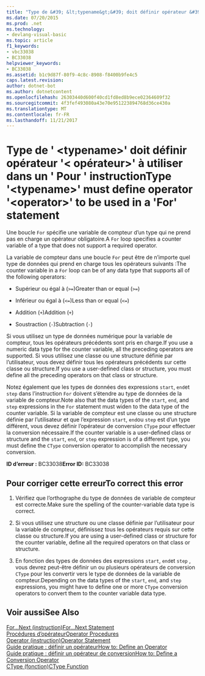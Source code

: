 ```yaml
---
title: "Type de &#39; &lt;typename&gt;&#39; doit définir opérateur &#39;&lt; opérateur&gt;&#39; à utiliser dans un &#39; Pour &#39; instruction"
ms.date: 07/20/2015
ms.prod: .net
ms.technology:
- devlang-visual-basic
ms.topic: article
f1_keywords:
- vbc33038
- BC33038
helpviewer_keywords:
- BC33038
ms.assetid: b1c9d87f-80f9-4c8c-8908-f8400b9fe4c5
caps.latest.revision: 
author: dotnet-bot
ms.author: dotnetcontent
ms.openlocfilehash: 26303440d600f40cd1fd8ed8b9ece02364609f32
ms.sourcegitcommit: 4f3fef493080a43e70e951223894768d36ce430a
ms.translationtype: MT
ms.contentlocale: fr-FR
ms.lasthandoff: 11/21/2017
---
```

# <a name="type-39lttypenamegt39-must-define-operator-39ltoperatorgt39-to-be-used-in-a-39for39-statement"></a><span data-ttu-id="319e3-102">Type de &#39; &lt;typename&gt;&#39; doit définir opérateur &#39;&lt; opérateur&gt;&#39; à utiliser dans un &#39; Pour &#39; instruction</span><span class="sxs-lookup"><span data-stu-id="319e3-102">Type &#39;&lt;typename&gt;&#39; must define operator &#39;&lt;operator&gt;&#39; to be used in a &#39;For&#39; statement</span></span>
<span data-ttu-id="319e3-103">Une boucle `For` spécifie une variable de compteur d’un type qui ne prend pas en charge un opérateur obligatoire.</span><span class="sxs-lookup"><span data-stu-id="319e3-103">A `For` loop specifies a counter variable of a type that does not support a required operator.</span></span>  
  
 <span data-ttu-id="319e3-104">La variable de compteur dans une boucle `For` peut être de n’importe quel type de données qui prend en charge tous les opérateurs suivants :</span><span class="sxs-lookup"><span data-stu-id="319e3-104">The counter variable in a `For` loop can be of any data type that supports all of the following operators:</span></span>  
  
-   <span data-ttu-id="319e3-105">Supérieur ou égal à (`>=`)</span><span class="sxs-lookup"><span data-stu-id="319e3-105">Greater than or equal (`>=`)</span></span>  
  
-   <span data-ttu-id="319e3-106">Inférieur ou égal à (`<=`)</span><span class="sxs-lookup"><span data-stu-id="319e3-106">Less than or equal (`<=`)</span></span>  
  
-   <span data-ttu-id="319e3-107">Addition (`+`)</span><span class="sxs-lookup"><span data-stu-id="319e3-107">Addition (`+`)</span></span>  
  
-   <span data-ttu-id="319e3-108">Soustraction (`-`)</span><span class="sxs-lookup"><span data-stu-id="319e3-108">Subtraction (`-`)</span></span>  
  
 <span data-ttu-id="319e3-109">Si vous utilisez un type de données numérique pour la variable de compteur, tous les opérateurs précédents sont pris en charge.</span><span class="sxs-lookup"><span data-stu-id="319e3-109">If you use a numeric data type for the counter variable, all the preceding operators are supported.</span></span> <span data-ttu-id="319e3-110">Si vous utilisez une classe ou une structure définie par l’utilisateur, vous devez définir tous les opérateurs précédents sur cette classe ou structure.</span><span class="sxs-lookup"><span data-stu-id="319e3-110">If you use a user-defined class or structure, you must define all the preceding operators on that class or structure.</span></span>  
  
 <span data-ttu-id="319e3-111">Notez également que les types de données des expressions `start`, `end`et `step` dans l’instruction `For` doivent s’étendre au type de données de la variable de compteur.</span><span class="sxs-lookup"><span data-stu-id="319e3-111">Note also that the data types of the `start`, `end`, and `step` expressions in the `For` statement must widen to the data type of the counter variable.</span></span> <span data-ttu-id="319e3-112">Si la variable de compteur est une classe ou une structure définie par l’utilisateur et que l’expression `start`, `end`ou `step` est d’un type différent, vous devez définir l’opérateur de conversion `CType` pour effectuer la conversion nécessaire.</span><span class="sxs-lookup"><span data-stu-id="319e3-112">If the counter variable is a user-defined class or structure and the `start`, `end`, or `step` expression is of a different type, you must define the `CType` conversion operator to accomplish the necessary conversion.</span></span>  
  
 <span data-ttu-id="319e3-113">**ID d’erreur :** BC33038</span><span class="sxs-lookup"><span data-stu-id="319e3-113">**Error ID:** BC33038</span></span>  
  
## <a name="to-correct-this-error"></a><span data-ttu-id="319e3-114">Pour corriger cette erreur</span><span class="sxs-lookup"><span data-stu-id="319e3-114">To correct this error</span></span>  
  
1.  <span data-ttu-id="319e3-115">Vérifiez que l’orthographe du type de données de variable de compteur est correcte.</span><span class="sxs-lookup"><span data-stu-id="319e3-115">Make sure the spelling of the counter-variable data type is correct.</span></span>  
  
2.  <span data-ttu-id="319e3-116">Si vous utilisez une structure ou une classe définie par l’utilisateur pour la variable de compteur, définissez tous les opérateurs requis sur cette classe ou structure.</span><span class="sxs-lookup"><span data-stu-id="319e3-116">If you are using a user-defined class or structure for the counter variable, define all the required operators on that class or structure.</span></span>  
  
3.  <span data-ttu-id="319e3-117">En fonction des types de données des expressions `start`, `end`et `step` , vous devrez peut-être définir un ou plusieurs opérateurs de conversion `CType` pour les convertir vers le type de données de la variable de compteur.</span><span class="sxs-lookup"><span data-stu-id="319e3-117">Depending on the data types of the `start`, `end`, and `step` expressions, you might have to define one or more `CType` conversion operators to convert them to the counter variable data type.</span></span>  
  
## <a name="see-also"></a><span data-ttu-id="319e3-118">Voir aussi</span><span class="sxs-lookup"><span data-stu-id="319e3-118">See Also</span></span>  
 [<span data-ttu-id="319e3-119">For...Next (instruction)</span><span class="sxs-lookup"><span data-stu-id="319e3-119">For...Next Statement</span></span>](../../visual-basic/language-reference/statements/for-next-statement.md)  
 [<span data-ttu-id="319e3-120">Procédures d’opérateur</span><span class="sxs-lookup"><span data-stu-id="319e3-120">Operator Procedures</span></span>](../../visual-basic/programming-guide/language-features/procedures/operator-procedures.md)  
 [<span data-ttu-id="319e3-121">Operator (instruction)</span><span class="sxs-lookup"><span data-stu-id="319e3-121">Operator Statement</span></span>](../../visual-basic/language-reference/statements/operator-statement.md)  
 [<span data-ttu-id="319e3-122">Guide pratique : définir un opérateur</span><span class="sxs-lookup"><span data-stu-id="319e3-122">How to: Define an Operator</span></span>](../../visual-basic/programming-guide/language-features/procedures/how-to-define-an-operator.md)  
 [<span data-ttu-id="319e3-123">Guide pratique : définir un opérateur de conversion</span><span class="sxs-lookup"><span data-stu-id="319e3-123">How to: Define a Conversion Operator</span></span>](../../visual-basic/programming-guide/language-features/procedures/how-to-define-a-conversion-operator.md)  
 [<span data-ttu-id="319e3-124">CType (fonction)</span><span class="sxs-lookup"><span data-stu-id="319e3-124">CType Function</span></span>](../../visual-basic/language-reference/functions/ctype-function.md)
